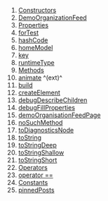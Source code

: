 1.  [Constructors](./DemoOrganizationFeed-class#constructors.md)
2.  [DemoOrganizationFeed](./DemoOrganizationFeed/DemoOrganizationFeed.md)
3.  [Properties](./DemoOrganizationFeed-class#instance-properties.md)
4.  [forTest](./DemoOrganizationFeed/forTest.md)
5.  [hashCode](https://api.flutter.dev/flutter/widgets/Widget/hashCode.html)
6.  [homeModel](./DemoOrganizationFeed/homeModel.md)
7.  [key](https://api.flutter.dev/flutter/widgets/Widget/key.html)
8.  [runtimeType](https://api.flutter.dev/flutter/dart-core/Object/runtimeType.html)
9.  [Methods](./DemoOrganizationFeed-class#instance-methods.md)
10. [animate](https://pub.dev/documentation/flutter_animate/4.5.0/flutter_animate/AnimateWidgetExtensions/animate.html)
    ^(ext)^
11. [build](./DemoOrganizationFeed/build.md)
12. [createElement](https://api.flutter.dev/flutter/widgets/StatelessWidget/createElement.html)
13. [debugDescribeChildren](https://api.flutter.dev/flutter/foundation/DiagnosticableTree/debugDescribeChildren.html)
14. [debugFillProperties](https://api.flutter.dev/flutter/widgets/Widget/debugFillProperties.html)
15. [demoOrganisationFeedPage](./DemoOrganizationFeed/demoOrganisationFeedPage.md)
16. [noSuchMethod](https://api.flutter.dev/flutter/dart-core/Object/noSuchMethod.html)
17. [toDiagnosticsNode](https://api.flutter.dev/flutter/foundation/DiagnosticableTree/toDiagnosticsNode.html)
18. [toString](https://api.flutter.dev/flutter/foundation/Diagnosticable/toString.html)
19. [toStringDeep](https://api.flutter.dev/flutter/foundation/DiagnosticableTree/toStringDeep.html)
20. [toStringShallow](https://api.flutter.dev/flutter/foundation/DiagnosticableTree/toStringShallow.html)
21. [toStringShort](https://api.flutter.dev/flutter/widgets/Widget/toStringShort.html)
22. [Operators](./DemoOrganizationFeed-class#operators.md)
23. [operator
    ==](https://api.flutter.dev/flutter/widgets/Widget/operator_equals.html)
24. [Constants](./DemoOrganizationFeed-class#constants.md)
25. [pinnedPosts](./DemoOrganizationFeed/pinnedPosts-constant.md)
